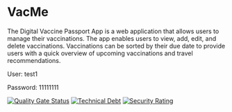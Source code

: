 # VacMe

The Digital Vaccine Passport App is a web application that allows users to manage their vaccinations. The app enables users to view, add, edit, and delete vaccinations. Vaccinations can be sorted by their due date to provide users with a quick overview of upcoming vaccinations and travel recommendations.

User: test1  

Password: 11111111

[![Quality Gate Status](https://sonarcloud.io/api/project_badges/measure?project=sirtobiwan_VacMe-backend&metric=alert_status)](https://sonarcloud.io/summary/new_code?id=sirtobiwan_VacMe-backend)
[![Technical Debt](https://sonarcloud.io/api/project_badges/measure?project=sirtobiwan_VacMe-backend&metric=sqale_index)](https://sonarcloud.io/summary/new_code?id=sirtobiwan_VacMe-backend)
[![Security Rating](https://sonarcloud.io/api/project_badges/measure?project=sirtobiwan_VacMe-backend&metric=security_rating)](https://sonarcloud.io/summary/new_code?id=sirtobiwan_VacMe-backend)
